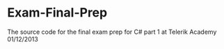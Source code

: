 Exam-Final-Prep
===============

The source code for the final exam prep for C# part 1 at Telerik Academy 01/12/2013
